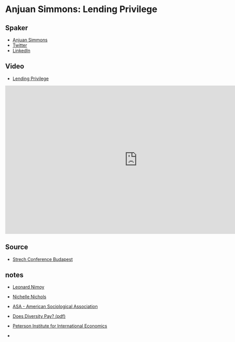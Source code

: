 # Anjuan Simmons: Lending Privilege

## Spaker

* [Anjuan Simmons](https://anjuansimmons.com/)
* [Twitter](https://twitter.com/anjuan)
* [LinkedIn](https://www.linkedin.com/in/anjuan/)

## Video

* <a href="https://www.youtube.com/watch?v=hyiMathkUrQ">Lending Privilege</a>

<iframe width="840" height="472" src="https://www.youtube.com/embed/hyiMathkUrQ"
frameborder="0"
allow="accelerometer; autoplay; encrypted-media; gyroscope; picture-in-picture"
allowfullscreen>
</iframe>

## Source

* [Strech Conference Budapest](http://www.stretchcon.com/2018/)


## notes

* [Leonard Nimoy](https://en.wikipedia.org/wiki/Leonard_Nimoy)
* [Nichelle Nichols](https://en.wikipedia.org/wiki/Nichelle_Nichols)

* [ASA - American Sociological Association](https://www.asanet.org/)
* [Does Diversity Pay? (pdf)](https://www.asanet.org/sites/default/files/savvy/images/journals/docs/pdf/asr/Apr09ASRFeature.pdf)

* [Peterson Institute for International Economics](https://piie.com/)
* []()
